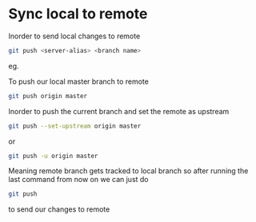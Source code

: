 # Sync local to remote

Inorder to send local changes to remote

```sh
git push <server-alias> <branch name>
```

eg.

To push our local master branch to remote

```sh
git push origin master
```

Inorder to push the current branch and set the remote as upstream

```sh
git push --set-upstream origin master
```
or

```sh
git push -u origin master
```

Meaning remote branch gets tracked to local branch
so after running the last command from now on we can just do

```sh
git push
```

to send our changes to remote

